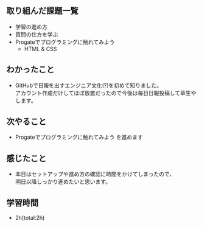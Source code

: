 ## 取り組んだ課題一覧
- 学習の進め方
- 質問の仕方を学ぶ
- Progateでプログラミングに触れてみよう
  - HTML & CSS

## わかったこと
- GitHubで日報を出すエンジニア文化(?)を初めて知りました。  
  アカウント作成だけしてほぼ放置だったので今後は毎日日報投稿して草生やします。

## 次やること
- Progateでプログラミングに触れてみよう を進めます

## 感じたこと
- 本日はセットアップや進め方の確認に時間をかけてしまったので、  
  明日以降しっかり進めたいと思います。

## 学習時間
- 2h(total:2h)
